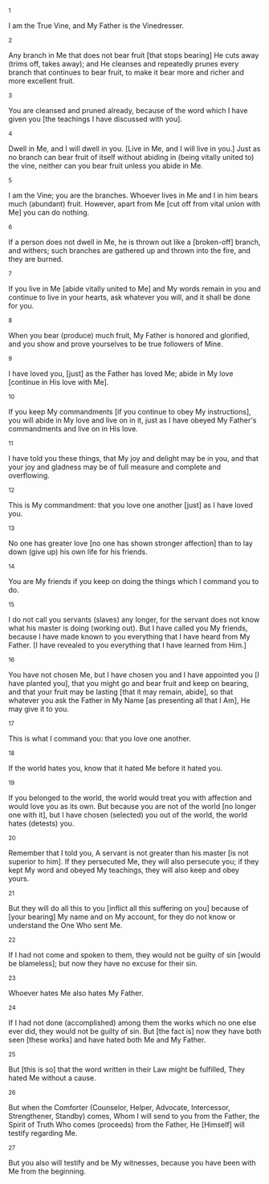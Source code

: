 <sup>1</sup> 

I am the True Vine, and My Father is the Vinedresser. 

<sup>2</sup> 

Any branch in Me that does not bear fruit [that stops bearing] He cuts away (trims off, takes away); and He cleanses and repeatedly prunes every branch that continues to bear fruit, to make it bear more and richer and more excellent fruit. 

<sup>3</sup> 

You are cleansed and pruned already, because of the word which I have given you [the teachings I have discussed with you]. 

<sup>4</sup> 

Dwell in Me, and I will dwell in you. [Live in Me, and I will live in you.] Just as no branch can bear fruit of itself without abiding in (being vitally united to) the vine, neither can you bear fruit unless you abide in Me. 

<sup>5</sup> 

I am the Vine; you are the branches. Whoever lives in Me and I in him bears much (abundant) fruit. However, apart from Me [cut off from vital union with Me] you can do nothing. 

<sup>6</sup> 

If a person does not dwell in Me, he is thrown out like a [broken-off] branch, and withers; such branches are gathered up and thrown into the fire, and they are burned. 

<sup>7</sup> 

If you live in Me [abide vitally united to Me] and My words remain in you and continue to live in your hearts, ask whatever you will, and it shall be done for you. 

<sup>8</sup> 

When you bear (produce) much fruit, My Father is honored and glorified, and you show and prove yourselves to be true followers of Mine. 

<sup>9</sup> 

I have loved you, [just] as the Father has loved Me; abide in My love [continue in His love with Me]. 

<sup>10</sup> 

If you keep My commandments [if you continue to obey My instructions], you will abide in My love and live on in it, just as I have obeyed My Father's commandments and live on in His love. 

<sup>11</sup> 

I have told you these things, that My joy and delight may be in you, and that your joy and gladness may be of full measure and complete and overflowing. 

<sup>12</sup> 

This is My commandment: that you love one another [just] as I have loved you. 

<sup>13</sup> 

No one has greater love [no one has shown stronger affection] than to lay down (give up) his own life for his friends. 

<sup>14</sup> 

You are My friends if you keep on doing the things which I command you to do. 

<sup>15</sup> 

I do not call you servants (slaves) any longer, for the servant does not know what his master is doing (working out). But I have called you My friends, because I have made known to you everything that I have heard from My Father. [I have revealed to you everything that I have learned from Him.] 

<sup>16</sup> 

You have not chosen Me, but I have chosen you and I have appointed you [I have planted you], that you might go and bear fruit and keep on bearing, and that your fruit may be lasting [that it may remain, abide], so that whatever you ask the Father in My Name [as presenting all that I Am], He may give it to you. 

<sup>17</sup> 

This is what I command you: that you love one another. 

<sup>18</sup> 

If the world hates you, know that it hated Me before it hated you. 

<sup>19</sup> 

If you belonged to the world, the world would treat you with affection and would love you as its own. But because you are not of the world [no longer one with it], but I have chosen (selected) you out of the world, the world hates (detests) you. 

<sup>20</sup> 

Remember that I told you, A servant is not greater than his master [is not superior to him]. If they persecuted Me, they will also persecute you; if they kept My word and obeyed My teachings, they will also keep and obey yours. 

<sup>21</sup> 

But they will do all this to you [inflict all this suffering on you] because of [your bearing] My name and on My account, for they do not know or understand the One Who sent Me. 

<sup>22</sup> 

If I had not come and spoken to them, they would not be guilty of sin [would be blameless]; but now they have no excuse for their sin. 

<sup>23</sup> 

Whoever hates Me also hates My Father. 

<sup>24</sup> 

If I had not done (accomplished) among them the works which no one else ever did, they would not be guilty of sin. But [the fact is] now they have both seen [these works] and have hated both Me and My Father. 

<sup>25</sup> 

But [this is so] that the word written in their Law might be fulfilled, They hated Me without a cause. 

<sup>26</sup> 

But when the Comforter (Counselor, Helper, Advocate, Intercessor, Strengthener, Standby) comes, Whom I will send to you from the Father, the Spirit of Truth Who comes (proceeds) from the Father, He [Himself] will testify regarding Me. 

<sup>27</sup> 

But you also will testify and be My witnesses, because you have been with Me from the beginning.